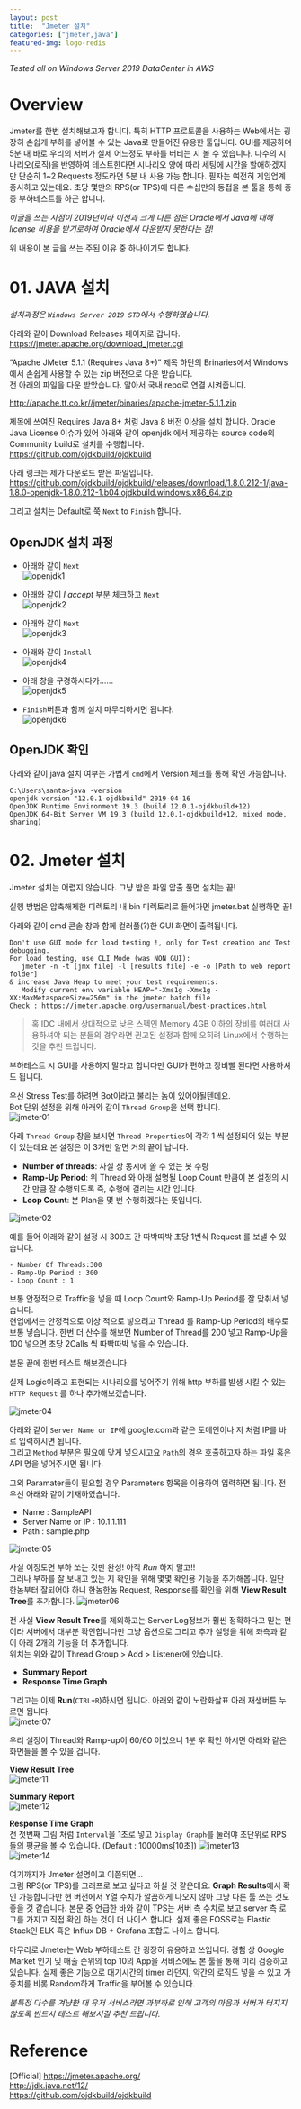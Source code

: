 ```yaml
---
layout: post
title:  "Jmeter 설치"
categories: ["jmeter,java"]
featured-img: logo-redis
---
```


*Tested all on Windows Server 2019 DataCenter in AWS*

# Overview

Jmeter를 한번 설치해보고자 합니다. 특히 HTTP 프로토콜을 사용하는 Web에서는 굉장히 손쉽게 부하를 넣어볼 수 있는 Java로 만들어진 유용한 툴입니다.
GUI를 제공하며 5분 내 바로 우리의 서버가 실제 어느정도 부하를 버티는 지 볼 수 있습니다.  다수의 시나리오(로직)을 반영하여 테스트한다면 시나리오 양에 따라 세팅에 시간을 할애하겠지만 단순히 1~2 Requests 정도라면 5분 내 사용 가능 합니다.  필자는 여전히 게임업계 종사하고 있는데요. 초당 몇만의 RPS(or TPS)에 따른 수십만의 동접을 본 툴을 통해 종종 부하테스트를 하곤 합니다.

 *이글을 쓰는 시점이 2019년이라 이전과 크게 다른 점은 Oracle에서 Java에 대해 license 비용을 받기로하여 Oracle에서 다운받지 못한다는 점!*

 위 내용이 본 글을 쓰는 주된 이유 중 하나이기도 합니다.


# 01. JAVA 설치

*설치과정은 `Windows Server 2019 STD`에서 수행하였습니다.*

아래와 같이 Download Releases 페이지로 갑니다.  
https://jmeter.apache.org/download_jmeter.cgi


“Apache JMeter 5.1.1 (Requires Java 8+)” 제목 하단의 Brinaries에서 Windows에서 손쉽게 사용할 수 있는 zip 버전으로 다운 받습니다.  
전 아래의 파일을 다운 받았습니다.  알아서 국내 repo로 연결 시켜줍니다.

http://apache.tt.co.kr//jmeter/binaries/apache-jmeter-5.1.1.zip

제목에 쓰여진 Requires Java 8+ 처럼 Java 8 버전 이상을 설치 합니다.
Oracle Java License 이슈가 있어 아래와 같이 openjdk 에서 제공하는 source code의 Community build로 설치를 수행합니다.  
https://github.com/ojdkbuild/ojdkbuild

아래 링크는 제가 다운로드 받은 파일입니다.  
https://github.com/ojdkbuild/ojdkbuild/releases/download/1.8.0.212-1/java-1.8.0-openjdk-1.8.0.212-1.b04.ojdkbuild.windows.x86_64.zip

그리고 설치는 Default로 쭉 `Next` to `Finish` 합니다.


## OpenJDK 설치 과정

- 아래와 같이 `Next`  
![openjdk1](/assets/posts/2019-05-30-jmeter-installation/01.png)

- 아래와 같이 *I accept* 부분 체크하고 `Next`  
![openjdk2](/assets/posts/2019-05-30-jmeter-installation/02.png)

- 아래와 같이 `Next`  
![openjdk3](/assets/posts/2019-05-30-jmeter-installation/03.png)

- 아래와 같이 `Install`  
![openjdk4](/assets/posts/2019-05-30-jmeter-installation/04.png)

- 아래 창을 구경하시다가......  
![openjdk5](/assets/posts/2019-05-30-jmeter-installation/05.png)

- `Finish`버튼과 함께 설치 마무리하시면 됩니다.  
![openjdk6](/assets/posts/2019-05-30-jmeter-installation/06.png)


## OpenJDK 확인

아래와 같이 java 설치 여부는 가볍게 `cmd`에서 Version 체크를 통해 확인 가능합니다. 
```
C:\Users\santa>java -version
openjdk version "12.0.1-ojdkbuild" 2019-04-16
OpenJDK Runtime Environment 19.3 (build 12.0.1-ojdkbuild+12)
OpenJDK 64-Bit Server VM 19.3 (build 12.0.1-ojdkbuild+12, mixed mode, sharing)

```


# 02. Jmeter 설치

Jmeter 설치는 어렵지 않습니다. 
그냥 받은 파일 압출 풀면 설치는 끝!

실행 방법은 압축해제한 디렉토리 내 bin 디렉토리로 들어가면 jmeter.bat 실행하면 끝!

아래와 같이 cmd 콘솔 창과 함께 컬러풀(?)한 GUI 화면이 출력됩니다. 

```
Don't use GUI mode for load testing !, only for Test creation and Test debugging.
For load testing, use CLI Mode (was NON GUI):
   jmeter -n -t [jmx file] -l [results file] -e -o [Path to web report folder]
& increase Java Heap to meet your test requirements:
   Modify current env variable HEAP="-Xms1g -Xmx1g -XX:MaxMetaspaceSize=256m" in the jmeter batch file
Check : https://jmeter.apache.org/usermanual/best-practices.html

```

> 혹 IDC 내에서 상대적으로 낮은 스펙인 Memory 4GB 이하의 장비를 여러대 사용하셔야 되는 분들의 경우라면 권고된 설정과 함께 오히려 Linux에서 수행하는 것을 추천 드립니다. 

부하테스트 시 GUI를 사용하지 말라고 합니다만 GUI가 편하고 장비빨 된다면 사용하셔도 됩니다.


우선 Stress Test를 하려면 Bot이라고 불리는 놈이 있어야될텐데요.  
Bot 단위 설정을 위해 아래와 같이 `Thread Group`을 선택 합니다.  
![jmeter01](/assets/posts/2019-05-30-jmeter-installation/j01.png)

아래 `Thread Group` 창을 보시면 `Thread Properties`에 각각 1 씩 설정되어 있는 부분이 있는데요
본 설정은 이 3개만 알면 거의 끝이 납니다. 
- **Number of threads**: 사실 상 동시에 쏠 수 있는 봇 수량
- **Ramp-Up Period**: 위 Thread 와 아래 설명될 Loop Count 만큼이 본 설정의 시간 만큼 잘 수행되도록 즉, 수행에 걸리는 시간 입니다.
- **Loop Count**: 본 Plan을 몇 번 수행하겠다는 뜻입니다.  

![jmeter02](/assets/posts/2019-05-30-jmeter-installation/j02.png)


예를 들어 아래와 같이 설정 시 300초 간 따박따박 초당 1번식 Request 를 보낼 수 있습니다. 
```
- Number Of Threads:300
- Ramp-Up Period : 300
- Loop Count : 1
```
보통 안정적으로 Traffic을 넣을 때 Loop Count와 Ramp-Up Period를 잘 맞춰서 넣습니다.  
현업에서는 안정적으로 이상 적으로 넣으려고 Thread 를 Ramp-Up Period의 배수로 보통 넣습니다. 한번 더 산수를 해보면 Number of Thread를 200 넣고 Ramp-Up을 100 넣으면 초당 2Calls 씩 따빡따박 넣을 수 있습니다.

본문 끝에 한번 테스트 해보겠습니다. 

실제 Logic이라고 표현되는 시나리오를 넣어주기 위해 http 부하를 발생 시킬 수 있는 `HTTP Request` 를 하나 추가해보겠습니다. 

![jmeter04](/assets/posts/2019-05-30-jmeter-installation/j04.png)

아래와 같이 `Server Name or IP`에 google.com과 같은 도메인이나 저 처럼 IP를 바로 입력하시면 됩니다.  
그리고 `Method` 부분은 필요에 맞게 넣으시고요 `Path`의 경우 호출하고자 하는 파일 혹은 API 명을 넣어주시면 됩니다. 

그외 Paramater들이 필요할 경우 Parameters 항목을 이용하여 입력하면 됩니다. 
전 우선 아래와 같이 기재하였습니다. 

- Name : SampleAPI
- Server Name or IP : 10.1.1.111
- Path : sample.php

![jmeter05](/assets/posts/2019-05-30-jmeter-installation/j05.png)

사실 이정도면 부하 쏘는 것만 완성! 아직 *Run* 하지 말고!!  
그러나 부하를 잘 보내고 있는 지 확인을 위해 몇몇 확인용 기능을 추가해봅니다.
일단 한놈부터 잘되어야 하니 한놈한놈 Request, Response를 확인을 위해 **View Result Tree**를 추가합니다. 
![jmeter06](/assets/posts/2019-05-30-jmeter-installation/j06.png)

전 사실  **View Result Tree**를 제외하고는 Server Log정보가 훨씬 정확하다고 믿는 편이라 서버에서 대부분 확인합니다만 그냥 옵션으로 그리고 추가 설명을 위해 좌측과 같이 아래 2개의 기능을 더 추가합니다.  
위치는 위와 같이 Thread Group > Add > Listener에 있습니다.  
- **Summary Report** 
- **Response Time Graph** 

그리고는 이제 **Run**(`CTRL+R`)하시면 됩니다. 아래와 같이 노란화살표 아래 재생버튼 누르면 됩니다.  
![jmeter07](/assets/posts/2019-05-30-jmeter-installation/j07.png)

우리 설정이 Thread와 Ramp-up이 60/60 이었으니 1분 후 확인 하시면 아래와 같은 화면들을 볼 수 있을 겁니다. 

**View Result Tree**  
![jmeter11](/assets/posts/2019-05-30-jmeter-installation/j11.png)

**Summary Report**  
![jmeter12](/assets/posts/2019-05-30-jmeter-installation/j12.png)

**Response Time Graph**  
전 첫번째 그림 처럼 `Interval`을 1초로 넣고 `Display Graph`를 눌러야 초단위로 RPS 들의 평균을 볼 수 있습니다.  (Default : 10000ms[10초])
![jmeter13](/assets/posts/2019-05-30-jmeter-installation/j13-1.png)  
![jmeter14](/assets/posts/2019-05-30-jmeter-installation/j13-2.png)


여기까지가 Jmeter 설명이고 이쯤되면...  
그럼 RPS(or TPS)를 그래프로 보고 싶다고 하실 것 같은데요. **Graph Results**에서 확인 가능합니다만 현 버전에서 Y열 수치가 깔끔하게 나오지 않아 그냥 다른 툴 쓰는 것도 좋을 것 같습니다.  본문 중 언급한 바와 같이 TPS는 서버 측 수치로 보고 server 측 로그를 가지고 직접 확인 하는 것이 더 나이스 합니다. 실제 좋은 FOSS로는 Elastic Stack인 ELK 혹은 Influx DB + Grafana 조합도 나이스 합니다.  

마무리로 Jmeter는 Web 부하테스트 간 굉장히 유용하고 쓰입니다. 
경험 상 Google Market 인기 및 매출 순위의 top 10의 App을 서비스에도 본 툴을 통해 미리 검증하고 있습니다.  실제 좋은 기능으로 대기시간의 timer 라던지, 약간의 로직도 넣을 수 있고 가중치를 비롯 Random하게 Traffic을 부어볼 수 있습니다.

*불특정 다수를 겨냥한 대 유저 서비스라면 과부하로 인해 고객의 마음과 서버가 터지지 않도록 반드시 테스트 해보시길 추천 드립니다.* 

# Reference

[Official] https://jmeter.apache.org/  
http://jdk.java.net/12/  
https://github.com/ojdkbuild/ojdkbuild  
